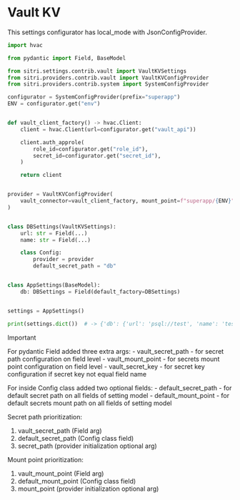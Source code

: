 # Vault KV

This settings configurator has local_mode with JsonConfigProvider.

``` python
import hvac

from pydantic import Field, BaseModel

from sitri.settings.contrib.vault import VaultKVSettings
from sitri.providers.contrib.vault import VaultKVConfigProvider
from sitri.providers.contrib.system import SystemConfigProvider

configurator = SystemConfigProvider(prefix="superapp")
ENV = configurator.get("env")


def vault_client_factory() -> hvac.Client:
    client = hvac.Client(url=configurator.get("vault_api"))

    client.auth_approle(
        role_id=configurator.get("role_id"),
        secret_id=configurator.get("secret_id"),
    )

    return client


provider = VaultKVConfigProvider(
    vault_connector=vault_client_factory, mount_point=f"superapp/{ENV}"
)


class DBSettings(VaultKVSettings):
    url: str = Field(...)
    name: str = Field(...)

    class Config:
        provider = provider
        default_secret_path = "db"


class AppSettings(BaseModel):
    db: DBSettings = Field(default_factory=DBSettings)


settings = AppSettings()

print(settings.dict())  # -> {'db': {'url': 'psql://test', 'name': 'testdb'}}
```

Important

For pydantic Field added three extra args: - vault_secret_path - for
secret path configuration on field level - vault_mount_point - for
secrets mount point configuration on field level - vault_secret_key -
for secret key configuration if secret key not equal field name

For inside Config class added two optional fields: -
default_secret_path - for default secret path on all fields of setting
model - default_mount_point - for default secrets mount path on all
fields of setting model

Secret path prioritization:

1.  vault_secret_path (Field arg)
2.  default_secret_path (Config class field)
3.  secret_path (provider initialization optional arg)

Mount point prioritization:

1.  vault_mount_point (Field arg)
2.  default_mount_point (Config class field)
3.  mount_point (provider initialization optional arg)
